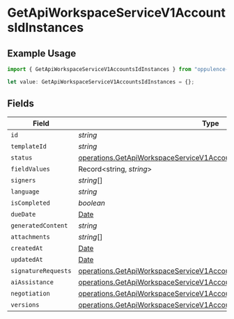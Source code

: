 # GetApiWorkspaceServiceV1AccountsIdInstances

## Example Usage

```typescript
import { GetApiWorkspaceServiceV1AccountsIdInstances } from "oppulence-backend-sdk/models/operations";

let value: GetApiWorkspaceServiceV1AccountsIdInstances = {};
```

## Fields

| Field                                                                                                                                                            | Type                                                                                                                                                             | Required                                                                                                                                                         | Description                                                                                                                                                      |
| ---------------------------------------------------------------------------------------------------------------------------------------------------------------- | ---------------------------------------------------------------------------------------------------------------------------------------------------------------- | ---------------------------------------------------------------------------------------------------------------------------------------------------------------- | ---------------------------------------------------------------------------------------------------------------------------------------------------------------- |
| `id`                                                                                                                                                             | *string*                                                                                                                                                         | :heavy_minus_sign:                                                                                                                                               | N/A                                                                                                                                                              |
| `templateId`                                                                                                                                                     | *string*                                                                                                                                                         | :heavy_minus_sign:                                                                                                                                               | N/A                                                                                                                                                              |
| `status`                                                                                                                                                         | [operations.GetApiWorkspaceServiceV1AccountsIdStatus](../../models/operations/getapiworkspaceservicev1accountsidstatus.md)                                       | :heavy_minus_sign:                                                                                                                                               | N/A                                                                                                                                                              |
| `fieldValues`                                                                                                                                                    | Record<string, *string*>                                                                                                                                         | :heavy_minus_sign:                                                                                                                                               | N/A                                                                                                                                                              |
| `signers`                                                                                                                                                        | *string*[]                                                                                                                                                       | :heavy_minus_sign:                                                                                                                                               | N/A                                                                                                                                                              |
| `language`                                                                                                                                                       | *string*                                                                                                                                                         | :heavy_minus_sign:                                                                                                                                               | N/A                                                                                                                                                              |
| `isCompleted`                                                                                                                                                    | *boolean*                                                                                                                                                        | :heavy_minus_sign:                                                                                                                                               | N/A                                                                                                                                                              |
| `dueDate`                                                                                                                                                        | [Date](https://developer.mozilla.org/en-US/docs/Web/JavaScript/Reference/Global_Objects/Date)                                                                    | :heavy_minus_sign:                                                                                                                                               | N/A                                                                                                                                                              |
| `generatedContent`                                                                                                                                               | *string*                                                                                                                                                         | :heavy_minus_sign:                                                                                                                                               | N/A                                                                                                                                                              |
| `attachments`                                                                                                                                                    | *string*[]                                                                                                                                                       | :heavy_minus_sign:                                                                                                                                               | N/A                                                                                                                                                              |
| `createdAt`                                                                                                                                                      | [Date](https://developer.mozilla.org/en-US/docs/Web/JavaScript/Reference/Global_Objects/Date)                                                                    | :heavy_minus_sign:                                                                                                                                               | N/A                                                                                                                                                              |
| `updatedAt`                                                                                                                                                      | [Date](https://developer.mozilla.org/en-US/docs/Web/JavaScript/Reference/Global_Objects/Date)                                                                    | :heavy_minus_sign:                                                                                                                                               | N/A                                                                                                                                                              |
| `signatureRequests`                                                                                                                                              | [operations.GetApiWorkspaceServiceV1AccountsIdSignatureRequests](../../models/operations/getapiworkspaceservicev1accountsidsignaturerequests.md)[]               | :heavy_minus_sign:                                                                                                                                               | N/A                                                                                                                                                              |
| `aiAssistance`                                                                                                                                                   | [operations.GetApiWorkspaceServiceV1AccountsIdAiAssistance](../../models/operations/getapiworkspaceservicev1accountsidaiassistance.md)[]                         | :heavy_minus_sign:                                                                                                                                               | N/A                                                                                                                                                              |
| `negotiation`                                                                                                                                                    | [operations.GetApiWorkspaceServiceV1AccountsIdNegotiation](../../models/operations/getapiworkspaceservicev1accountsidnegotiation.md)                             | :heavy_minus_sign:                                                                                                                                               | N/A                                                                                                                                                              |
| `versions`                                                                                                                                                       | [operations.GetApiWorkspaceServiceV1AccountsIdAccountsResponseVersions](../../models/operations/getapiworkspaceservicev1accountsidaccountsresponseversions.md)[] | :heavy_minus_sign:                                                                                                                                               | N/A                                                                                                                                                              |